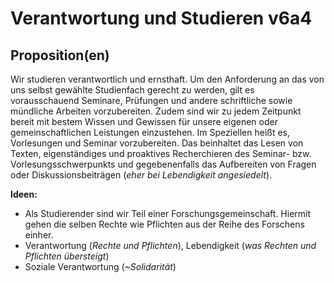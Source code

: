 ﻿<!---
   NAME - The NAME of this project is:
ethos

  FILE - The FILENAME of the current file is:
/v6a4.md

  CREATION - This project was CREATED on:
2017-01-28-16:15:00 UTC

  MODIFICATION - This project was last MODIFIED on:
2017-01-28-16:15:00 UTC

  VERSION - The current VERSION of this project is:
<git-commit-hash>-2017-01-28-16:15:00 UTC

  CREATOR(S) - This project was CREATED by:
Michael Czechowski, Martin Maga

  CONTACT - You can CONTACT the creator(s) or developer(s) of this project at:
E-Mail: mail@martinmaga.de

  COPYRIGHT - The COPYRIGHT holder of this project is:
COPYRIGHT (c) 2016 Martin Maga

  LICENSE - This project is LICENSED under the following license:
Martin Maga 2016 CC BY-SA 4.0 https://creativecommons.org

  SUBFILE – This is a SUBFILE! For more INFORMATION on this project go to:
/README.md
--->

# Verantwortung und Studieren v6a4

## Proposition(en)
Wir studieren verantwortlich und ernsthaft. Um den Anforderung an das von uns selbst gewählte Studienfach gerecht zu werden, gilt es vorausschauend Seminare, Prüfungen und andere schriftliche sowie mündliche Arbeiten vorzubereiten. Zudem sind wir zu jedem Zeitpunkt bereit mit bestem Wissen und Gewissen für unsere eigenen oder gemeinschaftlichen Leistungen einzustehen. Im Speziellen heißt es, Vorlesungen und Seminar vorzubereiten. Das beinhaltet das Lesen von Texten, eigenständiges und proaktives Recherchieren des Seminar- bzw. Vorlesungsschwerpunkts und gegebenenfalls das Aufbereiten von Fragen oder Diskussionsbeiträgen (_eher bei Lebendigkeit angesiedelt_).

__Ideen:__
- Als Studierender sind wir Teil einer Forschungsgemeinschaft. Hiermit gehen die selben Rechte wie Pflichten aus der Reihe des Forschens einher.
- Verantwortung (_Rechte und Pflichten_), Lebendigkeit (_was Rechten und Pflichten übersteigt_)
- Soziale Verantwortung (_~Solidarität_)

